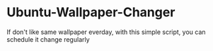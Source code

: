 Ubuntu-Wallpaper-Changer
========================

If don't like same wallpaper everday, with this simple script, you can schedule it change regularly
